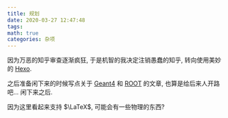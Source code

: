 ```yaml
---
title: 规划
date: 2020-03-27 12:47:48
tags:
math: true
categories: 杂项
---
```


因为万恶的知乎审查逐渐疯狂, 于是机智的我决定注销愚蠢的知乎, 转向使用美妙的 [Hexo](https://hexo.io/). 

之后准备闲下来的时候写点关于 [Geant4](http://geant4.org/) 和 [ROOT](https://root.cern/) 的文章, 也算是给后来人开路吧... 闲下来之后.

因为这里看起来支持 $\LaTeX$, 可能会有一些物理的东西?